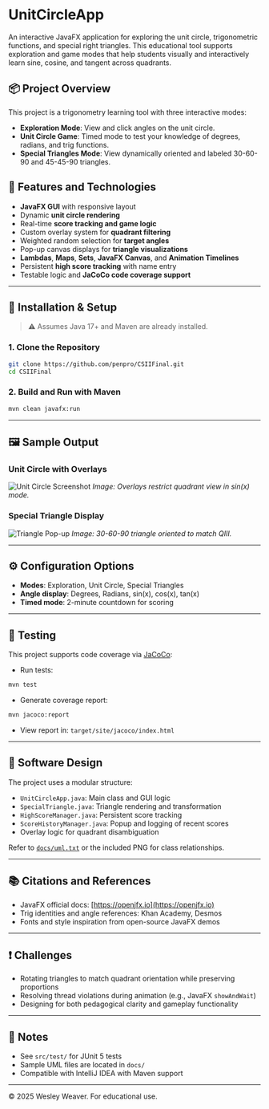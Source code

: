 
# UnitCircleApp

An interactive JavaFX application for exploring the unit circle, trigonometric functions, and special right triangles. This educational tool supports exploration and game modes that help students visually and interactively learn sine, cosine, and tangent across quadrants.

## 📦 Project Overview

This project is a trigonometry learning tool with three interactive modes:

- **Exploration Mode**: View and click angles on the unit circle.
- **Unit Circle Game**: Timed mode to test your knowledge of degrees, radians, and trig functions.
- **Special Triangles Mode**: View dynamically oriented and labeled 30-60-90 and 45-45-90 triangles.

## 🧰 Features and Technologies

- **JavaFX GUI** with responsive layout
- Dynamic **unit circle rendering**
- Real-time **score tracking and game logic**
- Custom overlay system for **quadrant filtering**
- Weighted random selection for **target angles**
- Pop-up canvas displays for **triangle visualizations**
- **Lambdas**, **Maps**, **Sets**, **JavaFX Canvas**, and **Animation Timelines**
- Persistent **high score tracking** with name entry
- Testable logic and **JaCoCo code coverage support**

---

## 📁 Installation & Setup

> ⚠️ Assumes Java 17+ and Maven are already installed.

### 1. Clone the Repository

```bash
git clone https://github.com/penpro/CSIIFinal.git
cd CSIIFinal
```

### 2. Build and Run with Maven

```bash
mvn clean javafx:run
```

---

## 🖼️ Sample Output

### Unit Circle with Overlays

![Unit Circle Screenshot](images/unit_circle_overlay.png)
*Image: Overlays restrict quadrant view in sin(x) mode.*

### Special Triangle Display

![Triangle Pop-up](images/special_triangle_popup.png)
*Image: 30-60-90 triangle oriented to match QIII.*

---

## ⚙️ Configuration Options

- **Modes**: Exploration, Unit Circle, Special Triangles
- **Angle display**: Degrees, Radians, sin(x), cos(x), tan(x)
- **Timed mode**: 2-minute countdown for scoring

---

## 🧪 Testing

This project supports code coverage via [JaCoCo](https://www.jacoco.org/jacoco/):

- Run tests:
```bash
mvn test
```

- Generate coverage report:
```bash
mvn jacoco:report
```

- View report in: `target/site/jacoco/index.html`

---

## 🧠 Software Design

The project uses a modular structure:

- `UnitCircleApp.java`: Main class and GUI logic
- `SpecialTriangle.java`: Triangle rendering and transformation
- `HighScoreManager.java`: Persistent score tracking
- `ScoreHistoryManager.java`: Popup and logging of recent scores
- Overlay logic for quadrant disambiguation

Refer to [`docs/uml.txt`](docs/uml.txt) or the included PNG for class relationships.

---

## 📚 Citations and References

- JavaFX official docs: [https://openjfx.io](https://openjfx.io)
- Trig identities and angle references: Khan Academy, Desmos
- Fonts and style inspiration from open-source JavaFX demos

---

## ❗ Challenges

- Rotating triangles to match quadrant orientation while preserving proportions
- Resolving thread violations during animation (e.g., JavaFX `showAndWait`)
- Designing for both pedagogical clarity and gameplay functionality

---

## 📌 Notes

- See `src/test/` for JUnit 5 tests
- Sample UML files are located in `docs/`
- Compatible with IntelliJ IDEA with Maven support

---

© 2025 Wesley Weaver. For educational use.
